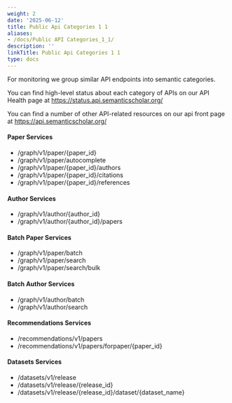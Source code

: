 ```yaml
---
weight: 2
date: '2025-06-12'
title: Public Api Categories 1 1
aliases:
- /docs/Public API Categories_1_1/
description: ''
linkTitle: Public Api Categories 1 1
type: docs
---
```


For monitoring we group similar API endpoints into semantic categories.

You can find high-level status about each category of APIs on our API Health page at https://status.api.semanticscholar.org/ 

You can find a number of other API-related resources on our api front page at https://api.semanticscholar.org/

#### Paper Services

  * /graph/v1/paper/{paper_id}
  * /graph/v1/paper/autocomplete
  * /graph/v1/paper/{paper_id}/authors
  * /graph/v1/paper/{paper_id}/citations
  * /graph/v1/paper/{paper_id}/references 


#### Author Services

  * /graph/v1/author/{author_id}
  * /graph/v1/author/{author_id}/papers


#### Batch Paper Services

  * /graph/v1/paper/batch
  * /graph/v1/paper/search
  * /graph/v1/paper/search/bulk


#### Batch Author Services

  * /graph/v1/author/batch
  * /graph/v1/author/search


#### Recommendations Services

  * /recommendations/v1/papers
  * /recommendations/v1/papers/forpaper/{paper_id}


#### Datasets Services

  * /datasets/v1/release
  * /datasets/v1/release/{release_id}
  * /datasets/v1/release/{release_id}/dataset/{dataset_name}

